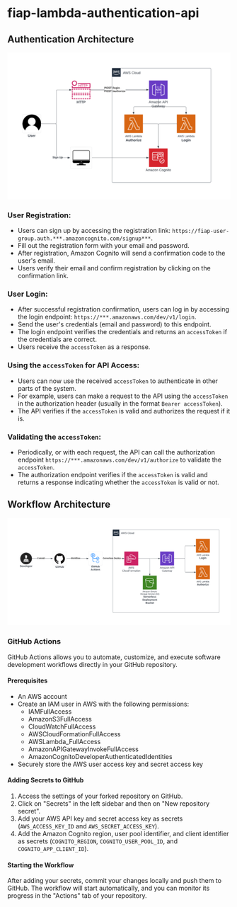 # fiap-lambda-authentication-api

## Authentication Architecture

![Authentication Architecture](images/authentication-architecture.png "Authentication Architecture")

### User Registration:
- Users can sign up by accessing the registration link: `https://fiap-user-group.auth.***.amazoncognito.com/signup***`.
- Fill out the registration form with your email and password.
- After registration, Amazon Cognito will send a confirmation code to the user's email.
- Users verify their email and confirm registration by clicking on the confirmation link.

### User Login:
- After successful registration confirmation, users can log in by accessing the login endpoint: `https://***.amazonaws.com/dev/v1/login`.
- Send the user's credentials (email and password) to this endpoint.
- The login endpoint verifies the credentials and returns an `accessToken` if the credentials are correct.
- Users receive the `accessToken` as a response.

### Using the `accessToken` for API Access:
- Users can now use the received `accessToken` to authenticate in other parts of the system.
- For example, users can make a request to the API using the `accessToken` in the authorization header (usually in the format `Bearer accessToken`).
- The API verifies if the `accessToken` is valid and authorizes the request if it is.

### Validating the `accessToken`:
- Periodically, or with each request, the API can call the authorization endpoint `https://***.amazonaws.com/dev/v1/authorize` to validate the `accessToken`.
- The authorization endpoint verifies if the `accessToken` is valid and returns a response indicating whether the `accessToken` is valid or not.

## Workflow Architecture

![Workflow Architecture](images/workflow-architecture.png "Workflow Architecture")

### GitHub Actions

GitHub Actions allows you to automate, customize, and execute software development workflows directly in your GitHub repository.

#### Prerequisites

- An AWS account
- Create an IAM user in AWS with the following permissions:
  - IAMFullAccess
  - AmazonS3FullAccess
  - CloudWatchFullAccess
  - AWSCloudFormationFullAccess
  - AWSLambda_FullAccess
  - AmazonAPIGatewayInvokeFullAccess
  - AmazonCognitoDeveloperAuthenticatedIdentities
- Securely store the AWS user access key and secret access key

#### Adding Secrets to GitHub

1. Access the settings of your forked repository on GitHub.
2. Click on "Secrets" in the left sidebar and then on "New repository secret".
3. Add your AWS API key and secret access key as secrets (`AWS_ACCESS_KEY_ID` and `AWS_SECRET_ACCESS_KEY`).
4. Add the Amazon Cognito region, user pool identifier, and client identifier as secrets (`COGNITO_REGION`, `COGNITO_USER_POOL_ID`, and `COGNITO_APP_CLIENT_ID`).

#### Starting the Workflow

After adding your secrets, commit your changes locally and push them to GitHub. The workflow will start automatically, and you can monitor its progress in the "Actions" tab of your repository.
